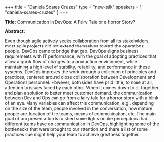 +++
title = "Daniela Soares Cruzes"
type = "new-talk"
speakers = [
        "daniela-soares-cruzes",
]
+++
<div class="col-12">
  <p><strong>Title:</strong>
Communication in DevOps: A Fairy Tale or a Horror Story?
</p>

<p><strong>Abstract:</strong></p>

<p>Even though agile actively seeks collaboration from all its
stakeholders, most agile projects did not extend themselves toward the
operations people. DevOps came to bridge that gap. DevOps aligns business
requirements with IT performance, with the goal of adopting practices that
allow a quick flow of changes to a production environment, while
maintaining a high level of stability, reliability, and performance in
these systems. DevOps improves the work through a collection of principles
and practices, centered around close collaboration between Development and
Operations personnel. However, both sides have paid little, to none at
all, attention to issues faced by each other. When it comes down to sit
together and plan a solution to better meet customer demand, the
communication between Dev and Ops can go from a fairy tale for a horror
story with a blink of an eye. Many variables can affect this
communication, e.g., depending on the size of the team, people involved in
the conversation, how mature people are, location of the teams, means of
communication, etc. The main goal of our presentation is to shed some
lights on the perceptions that different teams have on communication in
DevOps, highlighting some of the bottlenecks that were brought to our
attention and share a list of some practices que might help your team to
achieve greatness together.</p>

</div>